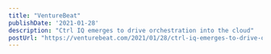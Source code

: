 ```yaml
---
title: "VentureBeat"
publishDate: '2021-01-28'
description: "Ctrl IQ emerges to drive orchestration into the cloud"
postUrl: "https://venturebeat.com/2021/01/28/ctrl-iq-emerges-to-drive-orchestration-into-the-cloud/"
---
```

